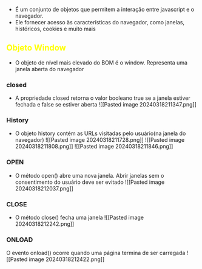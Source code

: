 - É um conjunto de objetos que permitem a interação entre javascript e o navegador.
- Ele fornecer acesso às características do navegador, como janelas, históricos, cookies e muito mais
## <span style="color:yellow">Objeto Window</span>
- O objeto de nível mais elevado do BOM é o window. Representa uma janela aberta do navegador
### closed
- A propriedade closed retorna o valor booleano true se a janela estiver fechada e false se estiver aberta
![[Pasted image 20240318211347.png]]
### History
- O objeto history contém as URLs visitadas pelo usuário(na janela do navegador)
![[Pasted image 20240318211728.png]]
![[Pasted image 20240318211808.png]]
![[Pasted image 20240318211846.png]]

### OPEN
- O método open() abre uma nova janela. Abrir janelas sem o consentimento do usuário deve ser evitado
![[Pasted image 20240318212037.png]]

### CLOSE
- O método close() fecha uma janela
![[Pasted image 20240318212242.png]]

### ONLOAD
O evento onload() ocorre quando uma página termina de ser carregada
![[Pasted image 20240318212422.png]]
